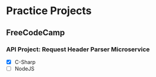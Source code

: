 # Practice Projects

## FreeCodeCamp

### API Project: Request Header Parser Microservice
- [x] C-Sharp
- [ ] NodeJS
